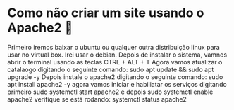 # Como não criar um site usando o Apache2 🫠
Primeiro iremos baixar o ubuntu ou qualquer outra distribuição linux para usar no virtual box. Irei usar o debian.
Depois de instalar o sistema, vamnos abrir o terminal usando as teclas CTRL + ALT + T
Agora vamos atualizar o catalaogo digitando o seguinte comando: sudo apt update && sudo apt upgrade -y
Depois instale o apache2 digitando o seguinte comando: sudo apt install apache2 -y
agora vamos iniciar e habiliatar os serviços digitando primeiro sudo systemctl start apache2 e depois sudo systemctl enable apache2
verifique se está rodando: systemctl status apache2
